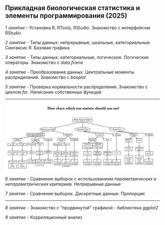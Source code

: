 ## **Прикладная биологическая статистика и элементы программирования (2025)**

_1 занятие_ - Установка R, RTools, RStudio. Знакомство с интерфейсом RStudio

_2 занятие_ - Типы данных: непрерывные, шкальные, категориальные. Синтаксис R. Базовая графика

_3 занятие_ - Типы данных: категориальные, логические. Логические операторы. Знакомство с _data.frame_

_4 занятие_ - Преобразование данных. Центральные моменты распределений. Знакомство с _boxplot_

_5 занятие_ - Проверка нормальности распределения. Знакомство с циклом _for_. Написание собственных функций

___________________________________________________________________________________________________________________

![Stat_critetia](https://github.com/irputilin/Applied-biostatistics/blob/main/Relevant_stat_criteria.png?raw=true)

_6 занятие_ - Сравнение выборок с использованием _параметрических_ и _непараметрических_ критериев. Непрерывные данные

_7 занятие_ - Сравнение выборок. Дискретные данные. Пропорции

___________________________________________________________________________________________________________________

_8 занятие_ - Знакомство с "продвинутой" графикой - библиотека _ggplot2_ 

_9 занятие_ - Корреляционный анализ
